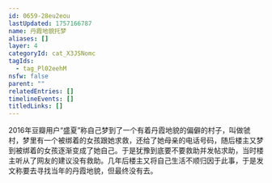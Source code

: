 ```yaml
---
id: 0659-28eu2eou
lastUpdated: 1757166787
name: 丹霞地貌托梦
aliases: []
layer: 4
categoryId: cat_X3JSNomc
tagIds:
  - tag_Pl02eehM
nsfw: false
parent: ""
relatedEntries: []
timelineEvents: []
titledLinks: []
---
```


2016年豆瓣用户“盛夏”称自己梦到了一个有着丹霞地貌的偏僻的村子，叫做虢村，梦里有一个被绑着的女孩跟她求救，还给了她母亲的电话号码，随后楼主又梦到被绑着的女孩逐渐变成了她自己。于是犹豫到底要不要救助并发帖求助，当时楼主听从了网友的建议没有救助。几年后楼主又将自己生活不顺归因于此事，于是发文称要去寻找当年的丹霞地貌，但最终没有去。